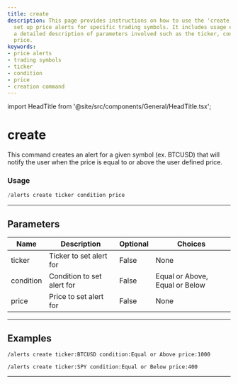 ```yaml
---
title: create
description: This page provides instructions on how to use the 'create' command to
  set up price alerts for specific trading symbols. It includes usage examples and
  a detailed description of parameters involved such as the ticker, condition, and
  price.
keywords:
- price alerts
- trading symbols
- ticker
- condition
- price
- creation command
---
```


import HeadTitle from '@site/src/components/General/HeadTitle.tsx';

<HeadTitle title="create - Alerts - Discord - Reference | OpenBB Bot Docs" />

# create

This command creates an alert for a given symbol (ex. BTCUSD) that will notify the user when the price is equal to or above the user defined price.

### Usage

```python wordwrap
/alerts create ticker condition price
```

---

## Parameters

| Name | Description | Optional | Choices |
| ---- | ----------- | -------- | ------- |
| ticker | Ticker to set alert for | False | None |
| condition | Condition to set alert for | False | Equal or Above, Equal or Below |
| price | Price to set alert for | False | None |


---

## Examples

```
/alerts create ticker:BTCUSD condition:Equal or Above price:1000
```

```
/alerts create ticker:SPY condition:Equal or Below price:400
```

---
